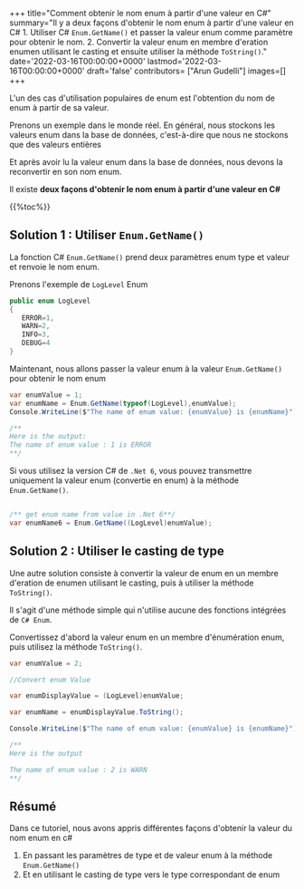 
+++
title="Comment obtenir le nom enum à partir d'une valeur en C#"
summary="Il y a deux façons d'obtenir le nom enum à partir d'une valeur en C# 1. Utiliser C# `Enum.GetName()` et passer la valeur enum comme paramètre pour obtenir le nom. 2. Convertir la valeur enum en membre d'eration enumen utilisant le casting et ensuite utiliser la méthode `ToString()`."
date='2022-03-16T00:00:00+0000'
lastmod='2022-03-16T00:00:00+0000'
draft='false'
contributors= ["Arun Gudelli"]
images=[]
+++


L'un des cas d'utilisation populaires de enum est l'obtention du nom de enum à partir de sa valeur.

Prenons un exemple dans le monde réel. En général, nous stockons les valeurs enum dans la base de données, c'est-à-dire que nous ne stockons que des valeurs entières 

Et après avoir lu la valeur enum dans la base de données, nous devons la reconvertir en son nom enum.

Il existe **deux façons d'obtenir le nom enum à partir d'une valeur en C#** 

{{%toc%}}

## Solution 1 : Utiliser `Enum.GetName()`

La fonction C# `Enum.GetName()` prend deux paramètres enum type et valeur et renvoie le nom enum.

Prenons l'exemple de `LogLevel` Enum

```csharp
public enum LogLevel
{
   ERROR=1, 
   WARN=2, 
   INFO=3, 
   DEBUG=4
}
```

Maintenant, nous allons passer la valeur enum à la valeur `Enum.GetName()` pour obtenir le nom enum 

```csharp
var enumValue = 1;
var enumName = Enum.GetName(typeof(LogLevel),enumValue);
Console.WriteLine($"The name of enum value: {enumValue} is {enumName}");

/**
Here is the output:
The name of enum value : 1 is ERROR
**/
```

Si vous utilisez la version C# de `.Net 6`, vous pouvez transmettre uniquement la valeur enum (convertie en enum) à la méthode `Enum.GetName()`.

```csharp

/** get enum name from value in .Net 6**/
var enumName6 = Enum.GetName((LogLevel)enumValue);
```

## Solution 2 : Utiliser le casting de type

Une autre solution consiste à convertir la valeur de enum en un membre d'eration de enumen utilisant le casting, puis à utiliser la méthode `ToString()`.

Il s'agit d'une méthode simple qui n'utilise aucune des fonctions intégrées de `C# Enum`.

Convertissez d'abord la valeur enum en un membre d'énumération enum, puis utilisez la méthode `ToString()`.

```csharp
var enumValue = 2;

//Convert enum Value

var enumDisplayValue = (LogLevel)enumValue;

var enumName = enumDisplayValue.ToString();

Console.WriteLine($"The name of enum value: {enumValue} is {enumName}");

/**
Here is the output

The name of enum value : 2 is WARN
**/
```

## Résumé

Dans ce tutoriel, nous avons appris différentes façons d'obtenir la valeur du nom enum en c# 

1. En passant les paramètres de type et de valeur enum à la méthode `Enum.GetName()` 
2. Et en utilisant le casting de type vers le type correspondant de enum 

